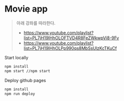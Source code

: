 # Movie app

> 아래 강좌를 따라한다.
> 
> * https://www.youtube.com/playlist?list=PL7jH19IHhOLOFTVD4R8FeZWkwpVi8-9Fv
> * https://www.youtube.com/playlist?list=PL7jH19IHhOLPp990qs8MbSsUlzKcTKuCf

Start locally

```bash
npm install
npm start //npm start
```

Deploy github pages

```bash
npm install
npm run deploy
```
